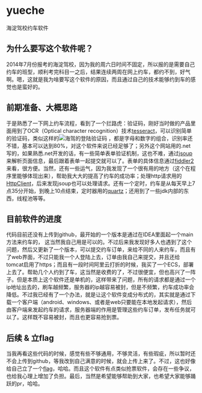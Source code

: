 # yueche
海淀驾校约车软件

## 为什么要写这个软件呢？
   2014年7月份报考的海淀驾校，因为我的周六日时间不固定，所以报的是需要自己约车的班型，顺利考完科目一之后，结果连续两周在网上约车，都约不到，好气啊。嗯，这就是我为啥要写这个软件的原因，而且通过自己的技术能够约到车的感觉也是蛮好的。
   
## 前期准备、大概思路
   于是熟悉了一下网上约车流程，看到了一个拦路虎：验证码，刚好当时做的产品里面用到了OCR（Optical character recognition）技术[tesseract](https://github.com/tesseract-ocr/tesseract)，可以识别简单的验证码，类似这样的![海驾的登陆验证码](http://haijia.bjxueche.net/tools/CreateCode.ashx?key=ImgCode&random=0.4004024330433442)
，都是字母和数字的组合，识别率还不错，基本可以达到80%，对这个软件来说已经足够了；另外这个网站用的.net写的，如果熟悉.net开发的话，有一些简单表单验证机制，这也不难，通过[jsoup](https://github.com/jhy/jsoup)来解析页面信息，最后跟着表单一起提交就可以了。表单的具体信息通过[fiddler2](https://www.telerik.com/download/fiddler/fiddler2)来看，很方便。当然，还有一些运气，因为我发现了一个很有用的地方（这个在程序里能够体现出来），帮助我大大的提高了约车的成功率；处理http请求用的[HttpClient](https://hc.apache.org/httpcomponents-client-4.5.x/index.html)，后来发现jsoup也可以处理请求。还有一个定时，约车是从每天早上7点35分开始，到晚上10点结束，定时器用的[quartz](https://github.com/quartz-scheduler/quartz)；还用到了一些jdk内部的东西，线程池等等。

## 目前软件的进度
 代码目前还没有上传到github，最开始的一个版本是通过在IDEA里面起一个main方法来约车的， 这当然我自己用是可以的。不过后来我发现好多人也遇到了这个问题，然后又更新了一个版本，可以提交约车订单，来给不同的人来约车，而且有了web界面，不过只能我一个人登陆上去，订单由我自己来提交，并且还给tomcat启用了https；而且有一段时间阿里云打折的时候，我买了一个ECS，部署上去了。帮助几个人约到了车，这当然是收费的了，不过很便宜，但也高兴了一阵子。但是本质上这个软件还是单机的，这样带来了问题，所有的请求都是通过一个ip地址出去的，刷车越频繁，服务器的ip越容易被封，但是不频繁，约车成功率会降低。不过我已经有了一个办法，就是让这个软件变成分布式的，其实就是通过下载一个客户端（android、windows、或者是web只要能在本地发起请求），然后由客户端来发起约车的请求，服务器端的作用是管理这些约车订单，发布任务就可以了。这样既不容易被封，而且也更容易抢到票。
 
## 后续 & 立flag
  当我再看这些代码的时候，感觉有些不够通用，不够灵活，有些瑕疵，所以暂时还不会上传到github，等我改到自己满意的时候，就会上传上来了。不过，这也好像给自己立了一个[flag](http://www.guokr.com/article/440659/)，哈哈。而且这个软件有点类似抢票软件，会存在一些争议，也给我心理上增加了负担。最后，当然是希望能够帮助到大家，也希望大家能够踊跃的pr，哈哈。
